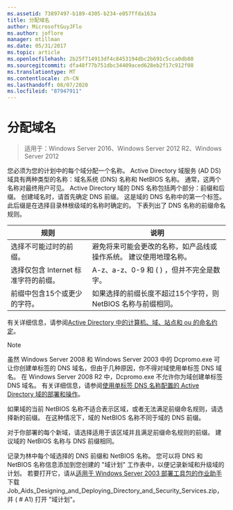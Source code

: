 ```yaml
---
ms.assetid: 73897497-b189-4305-b234-e057ffda163a
title: 分配域名
author: MicrosoftGuyJFlo
ms.author: joflore
manager: mtillman
ms.date: 05/31/2017
ms.topic: article
ms.openlocfilehash: 2b25f714913df4c8453194dbc2b691c5cca0db80
ms.sourcegitcommit: dfa48f77b751dbc34409aced628eb2f17c912f08
ms.translationtype: MT
ms.contentlocale: zh-CN
ms.lasthandoff: 08/07/2020
ms.locfileid: "87947911"
---
```

# <a name="assigning-domain-names"></a>分配域名

> 适用于：Windows Server 2016、Windows Server 2012 R2、Windows Server 2012

您必须为您的计划中的每个域分配一个名称。 Active Directory 域服务 (AD DS) 域具有两种类型的名称：域名系统 (DNS) 名称和 NetBIOS 名称。 通常，这两个名称对最终用户可见。 Active Directory 域的 DNS 名称包括两个部分：前缀和后缀。 创建域名时，请首先确定 DNS 前缀。 这是域的 DNS 名称中的第一个标签。 此后缀是在选择目录林根级域的名称时确定的。 下表列出了 DNS 名称的前缀命名规则。

|规则|说明|
|--------|---------------|
|选择不可能过时的前缀。|避免将来可能会更改的名称，如产品线或操作系统。 建议使用地理名称。|
|选择仅包含 Internet 标准字符的前缀。|A-z、a-z、0-9 和 ( ) ，但并不完全是数字。|
|前缀中包含15个或更少的字符。|如果选择的前缀长度不超过15个字符，则 NetBIOS 名称与前缀相同。|

有关详细信息，请参阅[Active Directory 中的计算机、域、站点和 ou 的命名约定](https://support.microsoft.com/help/909264/)。

> [!NOTE]
> 虽然 Windows Server 2008 和 Windows Server 2003 中的 Dcpromo.exe 可让你创建单标签的 DNS 域名，但由于几种原因，你不得对域使用单标签 DNS 域名。 在 Windows Server 2008 R2 中，Dcpromo.exe 不允许你为域创建单标签 DNS 域名。 有关详细信息，请参阅[使用单标签 DNS 名称配置的 Active Directory 域的部署和操作](https://support.microsoft.com/help/300684/)。

如果域的当前 NetBIOS 名称不适合表示区域，或者无法满足前缀命名规则，请选择新的前缀。 在这种情况下，域的 NetBIOS 名称不同于域的 DNS 前缀。

对于你部署的每个新域，请选择适用于该区域并且满足前缀命名规则的前缀。 建议域的 NetBIOS 名称与 DNS 前缀相同。

记录为林中每个域选择的 DNS 前缀和 NetBIOS 名称。 您可以将 DNS 和 NetBIOS 名称信息添加到您创建的 "域计划" 工作表中，以便记录新域和升级域的计划。 若要打开它，请从[适用于 Windows Server 2003 部署工具包的作业助手](https://microsoft.com/download/details.aspx?id=9608)下载 Job_Aids_Designing_and_Deploying_Directory_and_Security_Services.zip，并 ( # A1) 打开 "域计划"。
